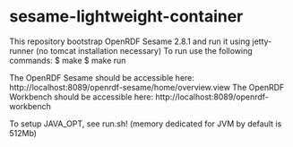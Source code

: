 # sesame-lightweight-container

This repository bootstrap OpenRDF Sesame 2.8.1 and run it using jetty-runner (no tomcat installation necessary)
To run use the following commands:
$ make
$ make run

The OpenRDF Sesame should be accessible here: http://localhost:8089/openrdf-sesame/home/overview.view
The OpenRDF Workbench should be accessible here: http://localhost:8089/openrdf-workbench

To setup JAVA_OPT, see run.sh! (memory dedicated for JVM by default is 512Mb)
